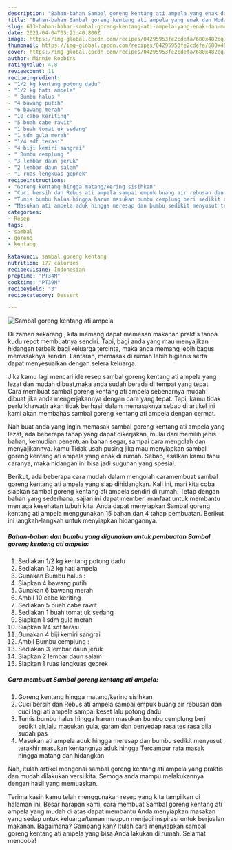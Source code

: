 ```yaml
---
description: "Bahan-bahan Sambal goreng kentang ati ampela yang enak dan Mudah Dibuat"
title: "Bahan-bahan Sambal goreng kentang ati ampela yang enak dan Mudah Dibuat"
slug: 613-bahan-bahan-sambal-goreng-kentang-ati-ampela-yang-enak-dan-mudah-dibuat
date: 2021-04-04T05:21:40.800Z
image: https://img-global.cpcdn.com/recipes/04295953fe2cdefa/680x482cq70/sambal-goreng-kentang-ati-ampela-foto-resep-utama.jpg
thumbnail: https://img-global.cpcdn.com/recipes/04295953fe2cdefa/680x482cq70/sambal-goreng-kentang-ati-ampela-foto-resep-utama.jpg
cover: https://img-global.cpcdn.com/recipes/04295953fe2cdefa/680x482cq70/sambal-goreng-kentang-ati-ampela-foto-resep-utama.jpg
author: Minnie Robbins
ratingvalue: 4.8
reviewcount: 11
recipeingredient:
- "1/2 kg kentang potong dadu"
- "1/2 kg hati ampela"
- " Bumbu halus "
- "4 bawang putih"
- "6 bawang merah"
- "10 cabe keriting"
- "5 buah cabe rawit"
- "1 buah tomat uk sedang"
- "1 sdm gula merah"
- "1/4 sdt terasi"
- "4 biji kemiri sangrai"
- " Bumbu cemplung "
- "3 lembar daun jeruk"
- "2 lembar daun salam"
- "1 ruas lengkuas geprek"
recipeinstructions:
- "Goreng kentang hingga matang/kering sisihkan"
- "Cuci bersih dan Rebus ati ampela sampai empuk buang air rebusan dan cuci lagi ati ampela sampai keset lalu potong dadu"
- "Tumis bumbu halus hingga harum masukan bumbu cemplung beri sedikit air,lalu masukan gula, garam dan penyedap rasa tes rasa bila sudah pas"
- "Masukan ati ampela aduk hingga meresap dan bumbu sedikit menyusut terakhir masukan kentangnya aduk hingga Tercampur rata masak hingga matang dan hidangkan"
categories:
- Resep
tags:
- sambal
- goreng
- kentang

katakunci: sambal goreng kentang 
nutrition: 177 calories
recipecuisine: Indonesian
preptime: "PT34M"
cooktime: "PT39M"
recipeyield: "3"
recipecategory: Dessert

---
```



![Sambal goreng kentang ati ampela](https://img-global.cpcdn.com/recipes/04295953fe2cdefa/680x482cq70/sambal-goreng-kentang-ati-ampela-foto-resep-utama.jpg)

Di zaman  sekarang , kita memang dapat memesan makanan praktis tanpa kudu repot membuatnya sendiri. Tapi, bagi anda yang mau menyajikan hidangan terbaik bagi keluarga tercinta, maka anda memang lebih bagus memasaknya sendiri. Lantaran, memasak di rumah lebih higienis serta dapat menyesuaikan dengan selera keluarga.

Jika kamu lagi mencari ide resep sambal goreng kentang ati ampela yang lezat dan mudah dibuat,maka anda sudah berada di tempat yang tepat. Cara membuat sambal goreng kentang ati ampela  sebenarnya mudah dibuat jika anda mengerjakannya dengan cara yang tepat. Tapi, kamu tidak perlu khawatir akan tidak berhasil dalam memasaknya 
sebab di artikel ini kami akan membahas sambal goreng kentang ati ampela dengan cermat.  



Nah buat anda yang ingin memasak sambal goreng kentang ati ampela yang lezat, ada beberapa tahap yang dapat dikerjakan, mulai dari memilih jenis bahan, kemudian penentuan bahan segar, sampai cara mengolah dan menyajikannya. kamu Tidak usah pusing jika mau menyiapkan sambal goreng kentang ati ampela yang enak di rumah. Sebab, asalkan kamu  tahu caranya, maka hidangan ini bisa jadi suguhan yang spesial.

Berikut, ada beberapa cara mudah dalam mengolah caramembuat sambal goreng kentang ati ampela yang siap dihidangkan. Kali ini, mari kita coba siapkan sambal goreng kentang ati ampela sendiri di rumah. Tetap dengan bahan yang sederhana, sajian ini dapat memberi manfaat untuk membantu menjaga kesehatan tubuh kita. Anda dapat menyiapkan Sambal goreng kentang ati ampela menggunakan 15 bahan dan 4 tahap pembuatan. Berikut ini langkah-langkah untuk menyiapkan hidangannya.

<!--inarticleads1-->

##### Bahan-bahan dan bumbu yang digunakan untuk pembuatan Sambal goreng kentang ati ampela:

1. Sediakan 1/2 kg kentang potong dadu
1. Sediakan 1/2 kg hati ampela
1. Gunakan  Bumbu halus :
1. Siapkan 4 bawang putih
1. Gunakan 6 bawang merah
1. Ambil 10 cabe keriting
1. Sediakan 5 buah cabe rawit
1. Sediakan 1 buah tomat uk sedang
1. Siapkan 1 sdm gula merah
1. Siapkan 1/4 sdt terasi
1. Gunakan 4 biji kemiri sangrai
1. Ambil  Bumbu cemplung :
1. Sediakan 3 lembar daun jeruk
1. Siapkan 2 lembar daun salam
1. Siapkan 1 ruas lengkuas geprek




<!--inarticleads2-->

##### Cara membuat Sambal goreng kentang ati ampela:

1. Goreng kentang hingga matang/kering sisihkan
1. Cuci bersih dan Rebus ati ampela sampai empuk buang air rebusan dan cuci lagi ati ampela sampai keset lalu potong dadu
1. Tumis bumbu halus hingga harum masukan bumbu cemplung beri sedikit air,lalu masukan gula, garam dan penyedap rasa tes rasa bila sudah pas
1. Masukan ati ampela aduk hingga meresap dan bumbu sedikit menyusut terakhir masukan kentangnya aduk hingga Tercampur rata masak hingga matang dan hidangkan




Nah, itulah artikel mengenai  sambal goreng kentang ati ampela  yang praktis dan mudah dilakukan versi kita. Semoga anda mampu melakukannya dengan hasil yang memuaskan. 

Terima kasih kamu telah menggunakan resep yang kita tampilkan di halaman ini. Besar harapan kami, cara membuat  Sambal goreng kentang ati ampela yang mudah di atas dapat membantu Anda menyiapkan masakan yang sedap untuk keluarga/teman maupun menjadi inspirasi untuk berjualan makanan. Bagaimana? Gampang kan? Itulah cara menyiapkan sambal goreng kentang ati ampela yang bisa Anda lakukan di rumah. Selamat mencoba!

